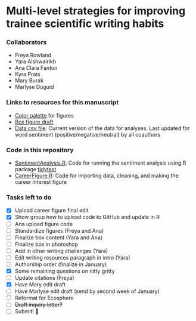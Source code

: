 # Multi-level strategies for improving trainee scientific writing habits

### Collaborators
- Freya Rowland
- Yara Alshwairikh
- Ana Clara Fanton
- Kyra Prats
- Mary Burak
- Marlyse Duguid

### Links to resources for this manuscript
* [Color palette](<https://coolors.co/405364-585b74-6c5b7b-966480-c6798f-df858e-eda09c> "Color palette") for figures
* [Box figure draft](<https://docs.google.com/presentation/d/1CSUlPH7a5M1es4IyuSy8WH2JvQX9nPUwl5_y_ahd9Xg/edit#slide=id.gcb8342311d_1_0.>)
* [Data csv file](<data/dataclean_Nov2.csv>): Current version of the data for analyses. Last updated for word sentiment (positive/negative/neutral) by all coauthors

### Code in this repository
* [SentimentAnalysis.R](<code/SentimentAnalysis.R>): Code for running the sentiment analysis using R package [tidytext](<https://www.tidytextmining.com/sentiment.html>)
* [CareerFigure.R](<code/CareerFigure.R>): Code for importing data, cleaning, and making the career interest figure

### Tasks left to do
- [x] Upload career figure final edit
- [x] Show group how to upload code to GitHub and update in R
- [ ] Ana upload figure code
- [ ] Standardize figures (Freya and Ana)
- [ ] Finalize box content (Yara and Ana)
- [ ] Finalize box in photoshop
- [ ] Add in other writing challenges (Yara)
- [ ] Edit writing resources paragraph in intro (Yara)
- [ ] Authorship order (finalize in January)
- [x] Some remaining questions on nitty gritty
- [ ] Update citations (Freya)
- [x] Have Mary edit draft
- [ ] Have Marlyse edit draft (send by second week of January)
- [ ] Reformat for Ecosphere
- [ ] ~~Draft inquiry letter?~~
- [ ] Submit! :tada:
